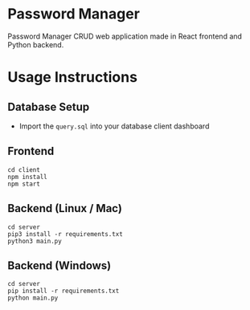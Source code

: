 # Password Manager

Password Manager CRUD web application made in React frontend and Python backend.

# Usage Instructions

## Database Setup

- Import the `query.sql` into your database client dashboard

## Frontend

    cd client
    npm install
    npm start

## Backend (Linux / Mac)

    cd server
    pip3 install -r requirements.txt
    python3 main.py

## Backend (Windows)

    cd server
    pip install -r requirements.txt
    python main.py
